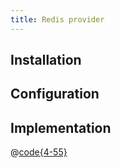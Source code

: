 ```yaml
---
title: Redis provider
---
```



## Installation

## Configuration

## Implementation

@[code{4-55}](../../packages/strapi-provider-rest-cache-redis/lib/RedisCacheProvider.js)